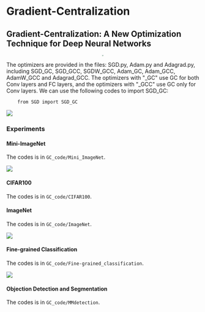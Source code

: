 # Gradient-Centralization

## Gradient-Centralization: A New Optimization Technique for Deep Neural Networks


<div  align="center"><img src="https://github.com/Yonghongwei/Gradient-Centralization/blob/master/fig/gradient.png" style="zoom:20%" /></div>


The optimizers are provided in the files: SGD.py, Adam.py and Adagrad.py, including SGD_GC, SGD_GCC, SGDW_GCC, Adam_GC, Adam_GCC, AdamW_GCC and Adagrad_GCC. The optimizers with "_GC" use GC for both Conv layers and FC layers, and the optimizers with "_GCC" use GC only for Conv layers. We can use the following codes to import SGD_GC:

        from SGD import SGD_GC  


![](https://github.com/Yonghongwei/Gradient-Centralization/blob/master/fig/projected_Grad.png)


### Experiments
#### Mini-ImageNet
The codes is in `GC_code/Mini_ImageNet`.

![](https://github.com/Yonghongwei/Gradient-Centralization/blob/master/fig/miniIN_largeBN.png)


#### CIFAR100
The codes is in `GC_code/CIFAR100`.

#### ImageNet
The codes is in `GC_code/ImageNet`.

![](https://github.com/Yonghongwei/Gradient-Centralization/blob/master/fig/Imagnet_r50GN2.png)


#### Fine-grained Classification
The codes is in `GC_code/Fine-grained_classification`.

![](https://github.com/Yonghongwei/Gradient-Centralization/blob/master/fig/fine_grid2_c.png)


#### Objection Detection and Segmentation
The codes is in `GC_code/MMdetection`.



